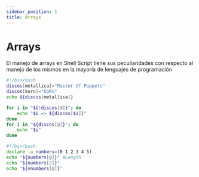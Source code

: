 ```yaml
---
sidebar_position: 1
title: Arrays
---
```


# Arrays
El manejo de arrays en Shell Script tiene sus peculiaridades con respecto al manejo de los mismos en la mayoría de lenguajes de programación


```bash
#!/bin/bash
discos[metallica]="Master Of Puppets"
discos[korn]="KoRn"
echo ${discos[metallica]}

for i in "${!discos[@]}"; do
    echo "$i => ${discos[$i]}"
done
for i in "${discos[@]}"; do
    echo "$i"
done
```

```bash
#!/bin/bash
declare -a numbers=(0 1 2 3 4 5)
echo "${numbers[@]}" #Length
echo "${numbers[2]}"
echo "${#numbers[@]}"
```